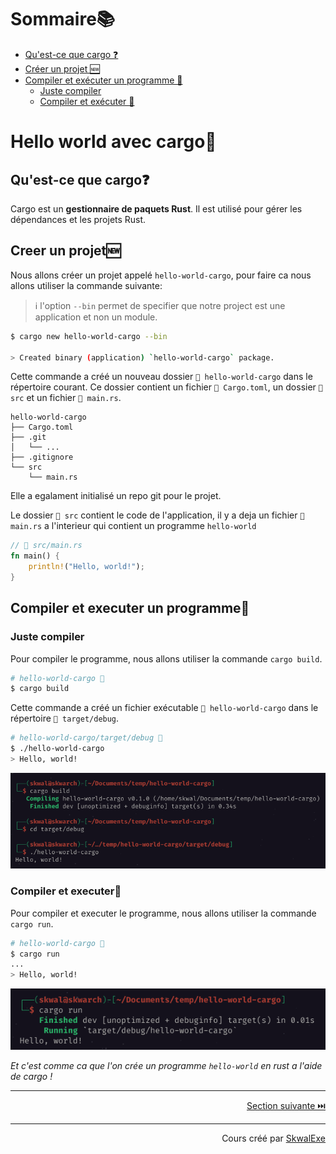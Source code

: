# Sommaire📚
- [Qu'est-ce que cargo ❓](#quest-ce-que-cargo)
- [Créer un projet 🆕](#creer-un-projet)
- [Compiler et exécuter un programme 🏃](#compiler-et-executer-un-programme)
    - [Juste compiler](#juste-compiler)
    - [Compiler et exécuter 🏃](#compiler-et-executer)

# Hello world avec cargo🚢
## Qu'est-ce que cargo❓
Cargo est un **gestionnaire de paquets Rust**. Il est utilisé pour gérer les dépendances et les projets Rust.


## Creer un projet🆕
Nous allons créer un projet appelé `hello-world-cargo`, pour faire ca nous allons utiliser la commande suivante:
> ℹ️ l'option `--bin` permet de specifier que notre project est une application et non un module.
```bash
$ cargo new hello-world-cargo --bin

> Created binary (application) `hello-world-cargo` package.
```

Cette commande a créé un nouveau dossier `📂 hello-world-cargo` dans le répertoire courant. Ce dossier contient un fichier `📄 Cargo.toml`, un dossier `📂 src` et un fichier `📄 main.rs`.

```
hello-world-cargo
├── Cargo.toml
├── .git
│   └── ...
├── .gitignore
└── src
    └── main.rs
```

Elle a egalament initialisé un repo git pour le projet.

Le dossier `📂 src` contient le code de l'application, il y a deja un fichier `📄 main.rs` a l'interieur qui contient un programme `hello-world`

```rust
// 📄 src/main.rs
fn main() {
    println!("Hello, world!");
}
```

## Compiler et executer un programme🏃
### Juste compiler
Pour compiler le programme, nous allons utiliser la commande `cargo build`.
```bash
# hello-world-cargo 📂
$ cargo build
```

Cette commande a créé un fichier exécutable `📄 hello-world-cargo` dans le répertoire `📂 target/debug`.

```bash
# hello-world-cargo/target/debug 📂
$ ./hello-world-cargo
> Hello, world!
```
![](1.png)
### Compiler et executer🏃
Pour compiler et executer le programme, nous allons utiliser la commande `cargo run`.
```bash
# hello-world-cargo 📂
$ cargo run
...
> Hello, world!
```
![](2.png)

*Et c'est comme ca que l'on crée un programme `hello-world` en rust a l'aide de cargo !*





---

<p align="right"><a href="https://github.com/SkwalExe/apprendre-rust/tree/main/cours/les-variables">Section suivante ⏭️</a></p>


---


<p align="right">Cours créé par <a href="https://github.com/SkwalExe/" target="_blank">SkwalExe</a></p>